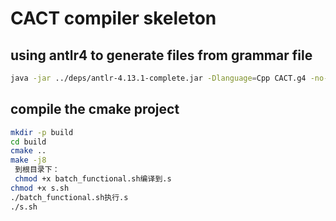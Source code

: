 # CACT compiler skeleton

## using antlr4 to generate files from grammar file

```bash
java -jar ../deps/antlr-4.13.1-complete.jar -Dlanguage=Cpp CACT.g4 -no-visitor -listener
```

## compile the cmake project

```bash
mkdir -p build
cd build
cmake ..
make -j8
 到根目录下：
 chmod +x batch_functional.sh编译到.s
chmod +x s.sh
./batch_functional.sh执行.s
./s.sh
```
